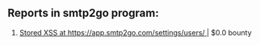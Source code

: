 ## Reports in smtp2go program:
1. [Stored XSS at https://app.smtp2go.com/settings/users/  ](https://hackerone.com/reports/912865) | $0.0 bounty